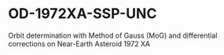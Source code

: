 # OD-1972XA-SSP-UNC
Orbit determination with Method of Gauss (MoG) and differential corrections on Near-Earth Asteroid 1972 XA
